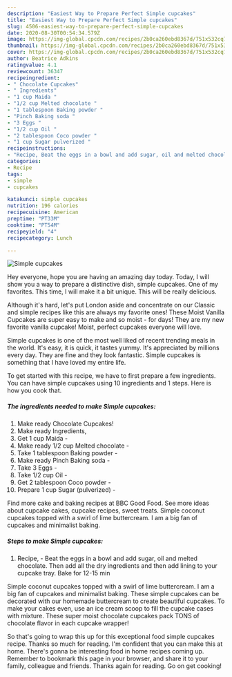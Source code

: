 ```yaml
---
description: "Easiest Way to Prepare Perfect Simple cupcakes"
title: "Easiest Way to Prepare Perfect Simple cupcakes"
slug: 4506-easiest-way-to-prepare-perfect-simple-cupcakes
date: 2020-08-30T00:54:34.579Z
image: https://img-global.cpcdn.com/recipes/2b0ca260ebd8367d/751x532cq70/simple-cupcakes-recipe-main-photo.jpg
thumbnail: https://img-global.cpcdn.com/recipes/2b0ca260ebd8367d/751x532cq70/simple-cupcakes-recipe-main-photo.jpg
cover: https://img-global.cpcdn.com/recipes/2b0ca260ebd8367d/751x532cq70/simple-cupcakes-recipe-main-photo.jpg
author: Beatrice Adkins
ratingvalue: 4.1
reviewcount: 36347
recipeingredient:
- " Chocolate Cupcakes"
- " Ingredients"
- "1 cup Maida "
- "1/2 cup Melted chocolate "
- "1 tablespoon Baking powder "
- "Pinch Baking soda "
- "3 Eggs "
- "1/2 cup Oil "
- "2 tablespoon Coco powder "
- "1 cup Sugar pulverized "
recipeinstructions:
- "Recipe, Beat the eggs in a bowl and add sugar, oil and melted chocolate. Then add all the dry ingredients and then add lining to your cupcake tray. Bake for 12-15 min"
categories:
- Recipe
tags:
- simple
- cupcakes

katakunci: simple cupcakes 
nutrition: 196 calories
recipecuisine: American
preptime: "PT33M"
cooktime: "PT54M"
recipeyield: "4"
recipecategory: Lunch

---
```



![Simple cupcakes](https://img-global.cpcdn.com/recipes/2b0ca260ebd8367d/751x532cq70/simple-cupcakes-recipe-main-photo.jpg)

Hey everyone, hope you are having an amazing day today. Today, I will show you a way to prepare a distinctive dish, simple cupcakes. One of my favorites. This time, I will make it a bit unique. This will be really delicious.

Although it&#39;s hard, let&#39;s put London aside and concentrate on our Classic and simple recipes like this are always my favorite ones! These Moist Vanilla Cupcakes are super easy to make and so moist - for days! They are my new favorite vanilla cupcake! Moist, perfect cupcakes everyone will love.

Simple cupcakes is one of the most well liked of recent trending meals in the world. It's easy, it is quick, it tastes yummy. It's appreciated by millions every day. They are fine and they look fantastic. Simple cupcakes is something that I have loved my entire life.


To get started with this recipe, we have to first prepare a few ingredients. You can have simple cupcakes using 10 ingredients and 1 steps. Here is how you cook that.

<!--inarticleads1-->

##### The ingredients needed to make Simple cupcakes:

1. Make ready  Chocolate Cupcakes!
1. Make ready  Ingredients,
1. Get 1 cup Maida -
1. Make ready 1/2 cup Melted chocolate -
1. Take 1 tablespoon Baking powder -
1. Make ready Pinch Baking soda -
1. Take 3 Eggs -
1. Take 1/2 cup Oil -
1. Get 2 tablespoon Coco powder -
1. Prepare 1 cup Sugar (pulverized) -


Find more cake and baking recipes at BBC Good Food. See more ideas about cupcake cakes, cupcake recipes, sweet treats. Simple coconut cupcakes topped with a swirl of lime buttercream. I am a big fan of cupcakes and minimalist baking. 

<!--inarticleads2-->

##### Steps to make Simple cupcakes:

1. Recipe, - Beat the eggs in a bowl and add sugar, oil and melted chocolate. Then add all the dry ingredients and then add lining to your cupcake tray. Bake for 12-15 min


Simple coconut cupcakes topped with a swirl of lime buttercream. I am a big fan of cupcakes and minimalist baking. These simple cupcakes can be decorated with our homemade buttercream to create beautiful cupcakes. To make your cakes even, use an ice cream scoop to fill the cupcake cases with mixture. These super moist chocolate cupcakes pack TONS of chocolate flavor in each cupcake wrapper! 

So that's going to wrap this up for this exceptional food simple cupcakes recipe. Thanks so much for reading. I'm confident that you can make this at home. There's gonna be interesting food in home recipes coming up. Remember to bookmark this page in your browser, and share it to your family, colleague and friends. Thanks again for reading. Go on get cooking!
